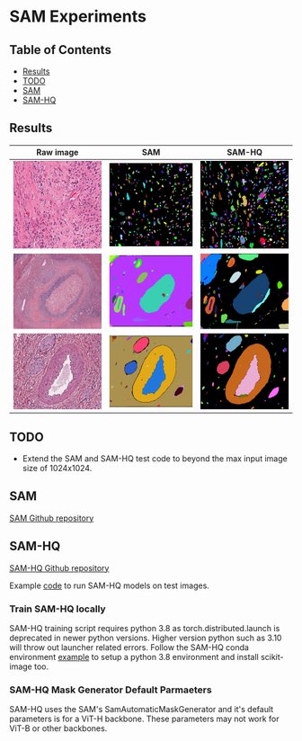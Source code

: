 # SAM Experiments

## Table of Contents
* [Results](https://github.com/yliu7366/yliu_utilities/tree/master/tutorials/SAM#results)
* [TODO](https://github.com/yliu7366/yliu_utilities/tree/master/tutorials/SAM#todo)
* [SAM](https://github.com/yliu7366/yliu_utilities/tree/master/tutorials/SAM#sam)
* [SAM-HQ](https://github.com/yliu7366/yliu_utilities/tree/master/tutorials/SAM#sam-hq)

  
## Results
Raw image|SAM|SAM-HQ
---|---|---
<img src="https://github.com/yliu7366/yliu_utilities/blob/master/tutorials/SAM/data/he_sam_test.jpg" />|<img src="https://github.com/yliu7366/yliu_utilities/blob/master/tutorials/SAM/results/sam/he_sam_test_mask.png" />|<img src="https://github.com/yliu7366/yliu_utilities/blob/master/tutorials/SAM/results/sam-hq/he_sam_test_vit_l_hq_mask.png" /> 
<img src="https://github.com/yliu7366/yliu_utilities/blob/master/tutorials/SAM/data/sam_test.jpg" />|<img src="https://github.com/yliu7366/yliu_utilities/blob/master/tutorials/SAM/results/sam/sam_test_mask.png" />|<img src="https://github.com/yliu7366/yliu_utilities/blob/master/tutorials/SAM/results/sam-hq/sam_test_vit_l_hq_mask.png" /> 
<img src="https://github.com/yliu7366/yliu_utilities/blob/master/tutorials/SAM/data/sam_test_1.jpg" />|<img src="https://github.com/yliu7366/yliu_utilities/blob/master/tutorials/SAM/results/sam/sam_test_1_mask.png" />|<img src="https://github.com/yliu7366/yliu_utilities/blob/master/tutorials/SAM/results/sam-hq/sam_test_1_vit_l_hq_mask.png" /> 

## TODO
* Extend the SAM and SAM-HQ test code to beyond the max input image size of 1024x1024.

## SAM
[SAM Github repository](https://github.com/facebookresearch/segment-anything)  

## SAM-HQ
[SAM-HQ Github repository](https://github.com/SysCV/sam-hq)

Example [code](https://github.com/yliu7366/yliu_utilities/blob/master/tutorials/SAM/sam-hq_test.py) to run SAM-HQ models on test images.

### Train SAM-HQ locally
SAM-HQ training script requires python 3.8 as torch.distributed.launch is deprecated in newer python versions. Higher version python such as 3.10 will throw out launcher related errors. Follow the SAM-HQ conda environment [example](https://github.com/SysCV/sam-hq#example-conda-environment-setup) to setup a python 3.8 environment and install scikit-image too.

### SAM-HQ Mask Generator Default Parmaeters
SAM-HQ uses the SAM's SamAutomaticMaskGenerator and it's default parameters is for a ViT-H backbone. These parameters may not work for ViT-B or other backbones.
